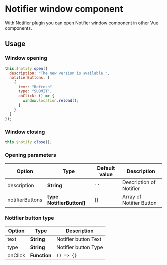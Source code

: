 # Notifier window component

With Notifier plugin you can open Notifier window component in other Vue components.

## Usage

### Window opening

```js
this.$notify.open({
  description: "The new version is available.",
  notifierButtons: [
    {
      text: "Refresh",
      type: "SUBMIT",
      onClick: () => {
        window.location.reload();
      }
    }
  ]
});
```

### Window closing

```js
this.$notify.close();
```

### Opening parameters

| Option          | Type                      | Default value | Description              |
| --------------- | ------------------------- | ------------- | ------------------------ |
| description     | **String**                | `''`          | Description of Notifier  | \  |
| notifierButtons | **type NotifierButton[]** | []            | Array of Notifier Button |

### Notifier button type

| Option  | Type         | Description          |
| ------- | ------------ | -------------------- |
| text    | **String**   | Notifier button Text | \  |
| type    | **String**   | Notifier button Type | \  |
| onClick | **Function** | `() => {}`           | Callback that calls on button click |
